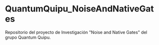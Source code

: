 # QuantumQuipu_NoiseAndNativeGates
Repositorio del proyecto de Investigación "Noise and Native Gates" del grupo Quantum Quipu.
